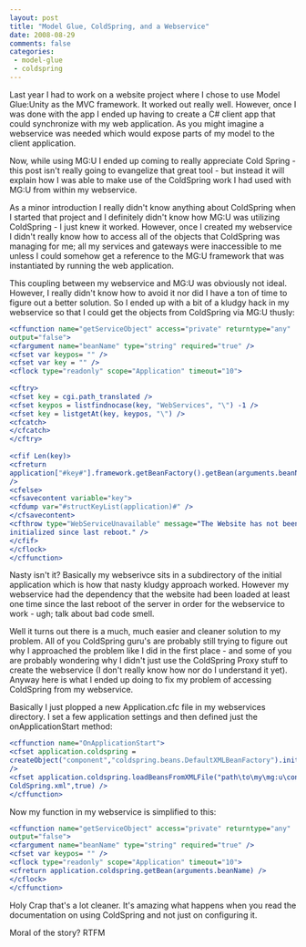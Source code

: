 ```yaml
---
layout: post
title: "Model Glue, ColdSpring, and a Webservice"
date: 2008-08-29
comments: false
categories:
 - model-glue
 - coldspring
---
```

Last year I had to work on a website project where I chose to use Model
Glue:Unity as the MVC framework. It worked out really well. However, once I
was done with the app I ended up having to create a C# client app that could
synchronize with my web application. As you might imagine a webservice was
needed which would expose parts of my model to the client application.  
  
Now, while using MG:U I ended up coming to really appreciate Cold Spring -
this post isn't really going to evangelize that great tool - but instead it
will explain how I was able to make use of the ColdSpring work I had used with
MG:U from within my webservice.  
  
As a minor introduction I really didn't know anything about ColdSpring when I
started that project and I definitely didn't know how MG:U was utilizing
ColdSpring - I just knew it worked. However, once I created my webservice I
didn't really know how to access all of the objects that ColdSpring was
managing for me; all my services and gateways were inaccessible to me unless I
could somehow get a reference to the MG:U framework that was instantiated by
running the web application.  
  
This coupling between my webservice and MG:U was obviously not ideal. However,
I really didn't know how to avoid it nor did I have a ton of time to figure
out a better solution. So I ended up with a bit of a kludgy hack in my
webservice so that I could get the objects from ColdSpring via MG:U thusly:  
  
```cfm  
<cffunction name="getServiceObject" access="private" returntype="any"
output="false">  
<cfargument name="beanName" type="string" required="true" />  
<cfset var keypos= "" />  
<cfset var key = "" />  
<cflock type="readonly" scope="Application" timeout="10">  
  
<cftry>  
<cfset key = cgi.path_translated />  
<cfset keypos = listfindnocase(key, "WebServices", "\") -1 />  
<cfset key = listgetAt(key, keypos, "\") />  
<cfcatch>  
</cfcatch>  
</cftry>  
  
<cfif Len(key)>  
<cfreturn
application["#key#"].framework.getBeanFactory().getBean(arguments.beanName)
/>  
<cfelse>  
<cfsavecontent variable="key">  
<cfdump var="#structKeyList(application)#" />  
</cfsavecontent>  
<cfthrow type="WebServiceUnavailable" message="The Website has not been
initialized since last reboot." />  
</cfif>  
</cflock>  
</cffunction>  
```  
  
Nasty isn't it? Basically my webserivce sits in a subdirectory of the initial
application which is how that nasty kludgy approach worked. However my
webservice had the dependency that the website had been loaded at least one
time since the last reboot of the server in order for the webservice to work -
ugh; talk about bad code smell.  
  
Well it turns out there is a much, much easier and cleaner solution to my
problem. All of you ColdSpring guru's are probably still trying to figure out
why I approached the problem like I did in the first place - and some of you
are probably wondering why I didn't just use the ColdSpring Proxy stuff to
create the webservice (I don't really know how nor do I understand it yet).
Anyway here is what I ended up doing to fix my problem of accessing ColdSpring
from my webservice.  
  
Basically I just plopped a new Application.cfc file in my webservices
directory. I set a few application settings and then defined just the
onApplicationStart method:  
  
```cfm  
<cffunction name="OnApplicationStart">  
<cfset application.coldspring =
createObject("component","coldspring.beans.DefaultXMLBeanFactory").init()
/>  
<cfset application.coldspring.loadBeansFromXMLFile("path\to\my\mg:u\config\
ColdSpring.xml",true) />  
</cffunction>  
```  
  
Now my function in my webservice is simplified to this:  
  
```cfm  
<cffunction name="getServiceObject" access="private" returntype="any"
output="false">  
<cfargument name="beanName" type="string" required="true" />  
<cfset var keypos= "" />  
<cflock type="readonly" scope="Application" timeout="10">  
<cfreturn application.coldspring.getBean(arguments.beanName) />  
</cflock>  
</cffunction>  
```  
  
Holy Crap that's a lot cleaner. It's amazing what happens when you read the
documentation on using ColdSpring and not just on configuring it.  
  
Moral of the story? RTFM

